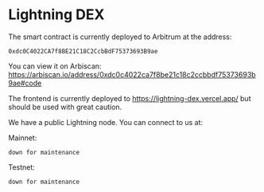 # Lightning DEX

The smart contract is currently deployed to Arbitrum at the address: 

```
0xdc0C4022CA7f8BE21C18C2CcbBdF75373693B9ae
```

You can view it on Arbiscan: https://arbiscan.io/address/0xdc0c4022ca7f8be21c18c2ccbbdf75373693b9ae#code

The frontend is currently deployed to https://lightning-dex.vercel.app/ but should be used with great caution.  

We have a public Lightning node. You can connect to us at: 

Mainnet: 
```
down for maintenance
```

Testnet: 
```
down for maintenance
```
